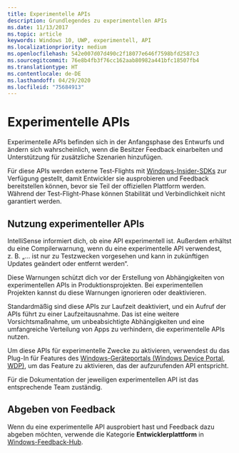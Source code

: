 ```yaml
---
title: Experimentelle APIs
description: Grundlegendes zu experimentellen APIs
ms.date: 11/13/2017
ms.topic: article
keywords: Windows 10, UWP, experimentell, API
ms.localizationpriority: medium
ms.openlocfilehash: 542e007d07d490c2f18077e646f7598bfd2587c3
ms.sourcegitcommit: 76e8b4fb3f76cc162aab80982a441bfc18507fb4
ms.translationtype: HT
ms.contentlocale: de-DE
ms.lasthandoff: 04/29/2020
ms.locfileid: "75684913"
---
```

# <a name="experimental-apis"></a>Experimentelle APIs

Experimentelle APIs befinden sich in der Anfangsphase des Entwurfs und ändern sich wahrscheinlich, wenn die Besitzer Feedback einarbeiten und Unterstützung für zusätzliche Szenarien hinzufügen.

Für diese APIs werden externe Test-Flights mit [Windows-Insider-SDKs](https://www.microsoft.com/software-download/windowsinsiderpreviewSDK) zur Verfügung gestellt, damit Entwickler sie ausprobieren und Feedback bereitstellen können, bevor sie Teil der offiziellen Plattform werden. Während der Test-Flight-Phase können Stabilität und Verbindlichkeit nicht garantiert werden.

## <a name="consuming-experimental-apis"></a>Nutzung experimenteller APIs
IntelliSense informiert dich, ob eine API experimentell ist. Außerdem erhältst du eine Compilerwarnung, wenn du eine experimentelle API verwendest, z. B. „... ist nur zu Testzwecken vorgesehen und kann in zukünftigen Updates geändert oder entfernt werden“.

Diese Warnungen schützt dich vor der Erstellung von Abhängigkeiten von experimentellen APIs in Produktionsprojekten. Bei experimentellen Projekten kannst du diese Warnungen ignorieren oder deaktivieren.

Standardmäßig sind diese APIs zur Laufzeit deaktiviert, und ein Aufruf der APIs führt zu einer Laufzeitausnahme. Das ist eine weitere Vorsichtsmaßnahme, um unbeabsichtigte Abhängigkeiten und eine umfangreiche Verteilung von Apps zu verhindern, die experimentelle APIs nutzen.

Um diese APIs für experimentelle Zwecke zu aktivieren, verwendest du das Plug-In für Features des [Windows-Geräteportals (Windows Device Portal, WDP)](https://docs.microsoft.com/windows/uwp/debug-test-perf/device-portal), um das Feature zu aktivieren, das der aufzurufenden API entspricht.

Für die Dokumentation der jeweiligen experimentellen API ist das entsprechende Team zuständig.

## <a name="providing-feedback"></a>Abgeben von Feedback

Wenn du eine experimentelle API ausprobiert hast und Feedback dazu abgeben möchten, verwende die Kategorie **Entwicklerplattform** in [Windows-Feedback-Hub](https://support.microsoft.com/help/4021566/windows-10-send-feedback-to-microsoft-with-feedback-hub).
